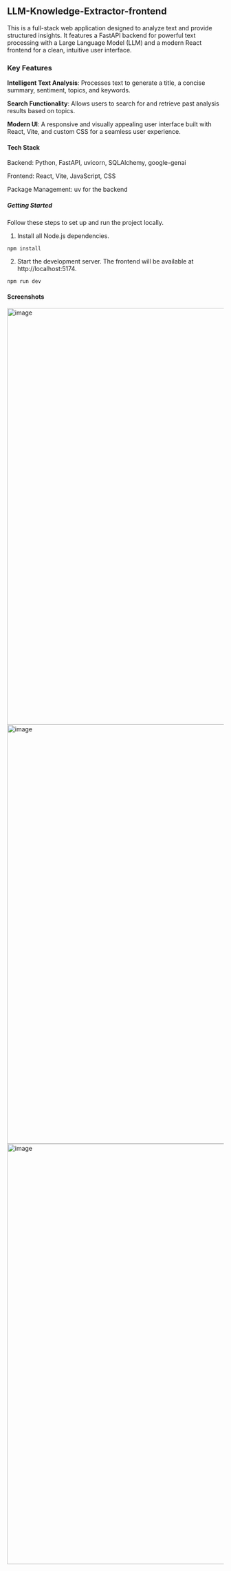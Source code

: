 ## LLM-Knowledge-Extractor-frontend
This is a full-stack web application designed to analyze text and provide structured insights. It features a FastAPI backend for powerful text processing with a Large Language Model (LLM) and a modern React frontend for a clean, intuitive user interface.

### **Key Features**
**Intelligent Text Analysis**: Processes text to generate a title, a concise summary, sentiment, topics, and keywords.

**Search Functionality**: Allows users to search for and retrieve past analysis results based on topics.

**Modern UI**: A responsive and visually appealing user interface built with React, Vite, and custom CSS for a seamless user experience.

#### **Tech Stack**
Backend: Python, FastAPI, uvicorn, SQLAlchemy, google-genai

Frontend: React, Vite, JavaScript, CSS

Package Management: uv for the backend

##### Getting Started
Follow these steps to set up and run the project locally.

1. Install all Node.js dependencies.
     
```
npm install
```

2. Start the development server. The frontend will be available at http://localhost:5174.

```
npm run dev
```

#### Screenshots

<img width="1902" height="966" alt="image" src="https://github.com/user-attachments/assets/0daa9c3a-fa65-49e0-b76f-ae2efe4006ce" />

<img width="1901" height="972" alt="image" src="https://github.com/user-attachments/assets/864c92ae-d2aa-4bb9-86fd-111c43d44dcb" />

<img width="1900" height="975" alt="image" src="https://github.com/user-attachments/assets/2ff93369-d30b-42d1-bbf0-0cd04d7af8e5" />



